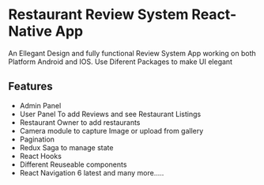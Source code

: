 # Restaurant Review System React-Native App

An Ellegant Design and fully functional Review System App working on both Platform Android and IOS.
Use Diferent Packages to make UI elegant
## Features
* Admin Panel
* User Panel To add Reviews and see Restaurant Listings
* Restaurant Owner to add restaurants
* Camera module to capture Image or upload from gallery
* Pagination
* Redux Saga to manage state
* React Hooks
* Different Reuseable components
* React Navigation 6 latest 
and many more.....

